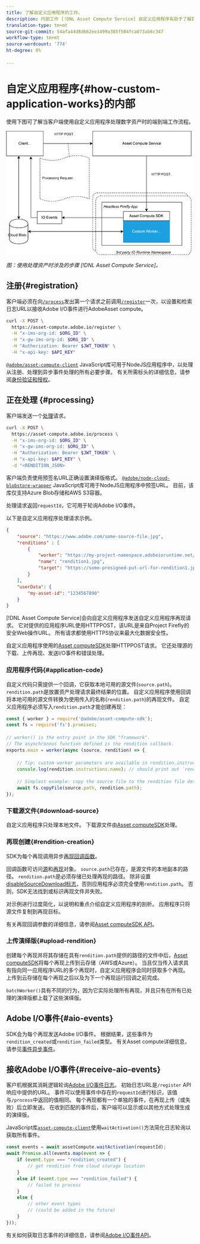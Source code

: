```yaml
---
title: 了解自定义应用程序的工作。
description: 内部工作 [!DNL Asset Compute Service] 自定义应用程序有助于了解其工作方式。
translation-type: tm+mt
source-git-commit: 54afa44d8d662ee1499a385f504fca073ab6c347
workflow-type: tm+mt
source-wordcount: '774'
ht-degree: 0%

---
```



# 自定义应用程序{#how-custom-application-works}的内部

使用下图可了解当客户端使用自定义应用程序处理数字资产时的端到端工作流程。

![自定义应用程序工作流程](assets/customworker.png)

*图：使用处理资产时涉及的步骤 [!DNL Asset Compute Service]。*

## 注册{#registration}

客户端必须在向[`/process`](api.md#process-request)发出第一个请求之前调用[`/register`](api.md#register)一次，以设置和检索日志URL以接收Adobe I/O事件进行AdobeAsset compute。

```sh
curl -X POST \
  https://asset-compute.adobe.io/register \
  -H "x-ims-org-id: $ORG_ID" \
  -H "x-gw-ims-org-id: $ORG_ID" \
  -H "Authorization: Bearer $JWT_TOKEN" \
  -H "x-api-key: $API_KEY"
```

[`@adobe/asset-compute-client`](https://github.com/adobe/asset-compute-client#usage) JavaScript库可用于NodeJS应用程序中，以处理从注册、处理到异步事件处理的所有必要步骤。 有关所需标头的详细信息，请参阅[身份验证和授权](api.md)。

## 正在处理 {#processing}

客户端发送一个[处理](api.md#process-request)请求。

```sh
curl -X POST \
  https://asset-compute.adobe.io/process \
  -H "x-ims-org-id: $ORG_ID" \
  -H "x-gw-ims-org-id: $ORG_ID" \
  -H "Authorization: Bearer $JWT_TOKEN" \
  -H "x-api-key: $API_KEY" \
  -d "<RENDITION_JSON>
```

客户端负责使用预签名URL正确设置演绎版格式。 [`@adobe/node-cloud-blobstore-wrapper`](https://github.com/adobe/node-cloud-blobstore-wrapper#presigned-urls) JavaScript库可用于NodeJS应用程序中预签URL。 目前，该库仅支持Azure Blob存储和AWS S3容器。

处理请求返回`requestId`，它可用于轮询Adobe I/O事件。

以下是自定义应用程序处理请求示例。

```json
{
    "source": "https://www.adobe.com/some-source-file.jpg",
    "renditions" : [
        {
            "worker": "https://my-project-namespace.adobeioruntime.net/api/v1/web/my-namespace-version/my-worker",
            "name": "rendition1.jpg",
            "target": "https://some-presigned-put-url-for-rendition1.jpg",
        }
    ],
    "userData": {
        "my-asset-id": "1234567890"
    }
}
```

[!DNL Asset Compute Service]会向自定义应用程序发送自定义应用程序再现请求。 它对提供的应用程序URL使用HTTPPOST，该URL是来自Project Firefly的安全Web操作URL。 所有请求都使用HTTPS协议来最大化数据安全性。

自定义应用程序使用的[Asset computeSDK](https://github.com/adobe/asset-compute-sdk#adobe-asset-compute-worker-sdk)处理HTTPPOST请求。 它还处理源的下载、上传再现、发送I/O事件和错误处理。

<!-- TBD: Add the application diagram. -->

### 应用程序代码{#application-code}

自定义代码只需提供一个回调，它获取本地可用的源文件(`source.path`)。 `rendition.path`是放置资产处理请求最终结果的位置。 自定义应用程序使用回调将本地可用的源文件转换为使用传入的名称(`rendition.path`)的再现文件。 自定义应用程序必须写入`rendition.path`才能创建再现：

```javascript
const { worker } = require('@adobe/asset-compute-sdk');
const fs = require('fs').promises;

// worker() is the entry point in the SDK "framework".
// The asynchronous function defined is the rendition callback.
exports.main = worker(async (source, rendition) => {

    // Tip: custom worker parameters are available in rendition.instructions.
    console.log(rendition.instructions.name); // should print out `rendition.jpg`.

    // Simplest example: copy the source file to the rendition file destination so as to transfer the asset as is without processing.
    await fs.copyFile(source.path, rendition.path);
});
```

### 下载源文件{#download-source}

自定义应用程序只处理本地文件。 下载源文件由[Asset computeSDK](https://github.com/adobe/asset-compute-sdk#adobe-asset-compute-worker-sdk)处理。

### 再现创建{#rendition-creation}

SDK为每个再现调用异步[再现回调函数](https://github.com/adobe/asset-compute-sdk#rendition-callback-for-worker-required)。

回调函数可访问[源](https://github.com/adobe/asset-compute-sdk#source)和[再现](https://github.com/adobe/asset-compute-sdk#rendition)对象。 `source.path`已存在，是源文件的本地副本的路径。 `rendition.path`是必须存储已处理再现的路径。 除非设置[disableSourceDownload标志](https://github.com/adobe/asset-compute-sdk#worker-options-optional)，否则应用程序必须完全使用`rendition.path`。 否则，SDK无法找到或标识再现文件并失败。

对示例进行过度简化，以说明和重点介绍自定义应用程序的剖析。 应用程序只将源文件复制到再现目标。

有关再现回调参数的详细信息，请参阅[Asset computeSDK API](https://github.com/adobe/asset-compute-sdk#api-details)。

### 上传演绎版{#upload-rendition}

创建每个再现并将其存储在具有`rendition.path`提供的路径的文件中后，[Asset computeSDK](https://github.com/adobe/asset-compute-sdk#adobe-asset-compute-worker-sdk)将每个再现上传到云存储（AWS或Azure）。 当且仅当传入请求具有指向同一应用程序URL的多个再现时，自定义应用程序会同时获取多个再现。 上传到云存储在每个再现之后以及为下一个再现运行回调之前完成。

`batchWorker()`具有不同的行为，因为它实际处理所有再现，并且只有在所有已处理的演绎版都上载了这些演绎版。

## Adobe I/O事件{#aio-events}

SDK会为每个再现发送Adobe I/O事件。 根据结果，这些事件为`rendition_created`或`rendition_failed`类型。 有关Asset compute详细信息，请参见[事件异步事件](api.md#asynchronous-events)。

## 接收Adobe I/O事件{#receive-aio-events}

客户机根据其消耗逻辑轮询[Adobe I/O事件日志](https://www.adobe.io/apis/experienceplatform/events/ioeventsapi.html#/Journaling)。 初始日志URL是`/register` API响应中提供的URL。 事件可以使用事件中存在的`requestId`进行标识，该值与`/process`中返回的值相同。 每个再现都有一个单独的事件，在再现上传（或失败）后立即发送。 在收到匹配的事件后，客户端可以显示或以其他方式处理生成的演绎版。

JavaScript库[`asset-compute-client`](https://github.com/adobe/asset-compute-client#usage)使用`waitActivation()`方法简化日志轮询以获取所有事件。

```javascript
const events = await assetCompute.waitActivation(requestId);
await Promise.all(events.map(event => {
    if (event.type === "rendition_created") {
        // get rendition from cloud storage location
    }
    else if (event.type === "rendition_failed") {
        // failed to process
    }
    else {
        // other event types
        // (could be added in the future)
    }
}));
```

有关如何获取日志事件的详细信息，请参阅[Adobe I/O事件API](https://www.adobe.io/apis/experienceplatform/events/ioeventsapi.html#!adobedocs/adobeio-events/master/events-api-reference.yaml)。

<!-- TBD:
* Illustration of the controls/data flow.
* Basic overview, in text and not code, of how an application works.
-->
